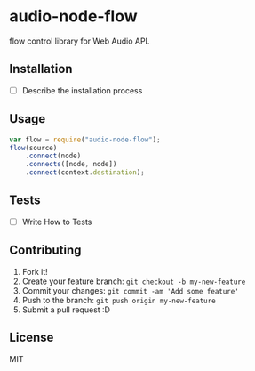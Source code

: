# audio-node-flow

flow control library for Web Audio API.

## Installation

- [ ] Describe the installation process

## Usage

```js
var flow = require("audio-node-flow");
flow(source)
    .connect(node)
    .connects([node, node])
    .connect(context.destination);
```

## Tests

- [ ] Write How to Tests

## Contributing

1. Fork it!
2. Create your feature branch: `git checkout -b my-new-feature`
3. Commit your changes: `git commit -am 'Add some feature'`
4. Push to the branch: `git push origin my-new-feature`
5. Submit a pull request :D

## License

MIT